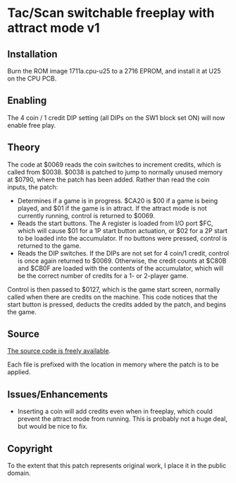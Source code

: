 # Tac/Scan switchable freeplay with attract mode v1

## Installation

Burn the ROM image 1711a.cpu-u25 to a 2716 EPROM, and install it at
U25 on the CPU PCB.

## Enabling

The 4 coin / 1 credit DIP setting (all DIPs on the SW1 block set ON)
will now enable free play.

## Theory

The code at $0069 reads the coin switches to increment credits, which
is called from $0038. $0038 is patched to jump to normally unused
memory at $0790, where the patch has been added. Rather than read the
coin inputs, the patch:

 - Determines if a game is in progress. $CA20 is $00 if a game is
   being played, and $01 if the game is in attract. If the attract
   mode is not currently running, control is returned to $0069.
 - Reads the start buttons. The A register is loaded from I/O port
   $FC, which will cause $01 for a 1P start button actuation, or $02
   for a 2P start to be loaded into the accumulator. If no buttons
   were pressed, control is returned to the game.
 - Reads the DIP switches. If the DIPs are not set for 4 coin/1
   credit, control is once again returned to $0069. Otherwise, the
   credit counts at $C80B and $CB0F are loaded with the contents of
   the accumulator, which will be the correct number of credits for a
   1- or 2-player game.

Control is then passed to $0127, which is the game start screen,
normally called when there are credits on the machine. This code
notices that the start button is pressed, deducts the credits added by
the patch, and begins the game.

## Source

[The source code is freely available](patch).

Each file is prefixed with the location in memory where the patch is
to be applied.

## Issues/Enhancements

 - Inserting a coin will add credits even when in freeplay, which
   could prevent the attract mode from running. This is probably not a
   huge deal, but would be nice to fix.

## Copyright

To the extent that this patch represents original work, I place it in
the public domain.
